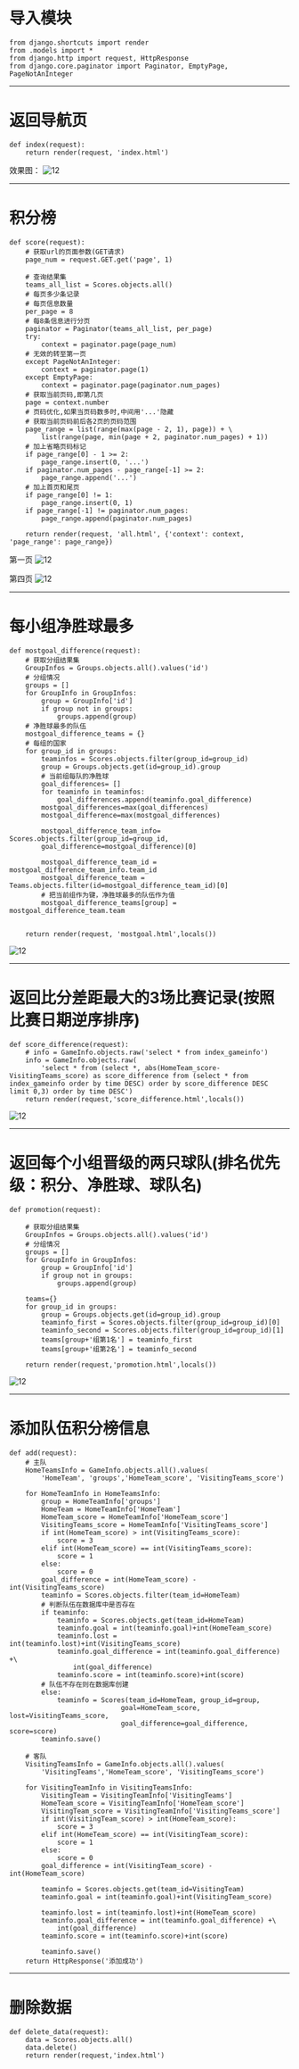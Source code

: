 # 导入模块   
    from django.shortcuts import render   
    from .models import *   
    from django.http import request, HttpResponse    
    from django.core.paginator import Paginator, EmptyPage, PageNotAnInteger 


****
# 返回导航页
    def index(request):  
        return render(request, 'index.html')
效果图：
![12](./QQ截图20180706023210.png)


****
# 积分榜
    def score(request):
        # 获取url的页面参数(GET请求)
        page_num = request.GET.get('page', 1)

        # 查询结果集
        teams_all_list = Scores.objects.all()
        # 每页多少条记录
        # 每页信息数量
        per_page = 8
        # 每8条信息进行分页
        paginator = Paginator(teams_all_list, per_page)
        try:
            context = paginator.page(page_num)
        # 无效的转至第一页
        except PageNotAnInteger:
            context = paginator.page(1)
        except EmptyPage:
            context = paginator.page(paginator.num_pages)
        # 获取当前页码,即第几页
        page = context.number
        # 页码优化,如果当页码数多时,中间用'...'隐藏
        # 获取当前页码前后各2页的页码范围
        page_range = list(range(max(page - 2, 1), page)) + \
            list(range(page, min(page + 2, paginator.num_pages) + 1))
        # 加上省略页码标记
        if page_range[0] - 1 >= 2:
            page_range.insert(0, '...')
        if paginator.num_pages - page_range[-1] >= 2:
            page_range.append('...')
        # 加上首页和尾页
        if page_range[0] != 1:
            page_range.insert(0, 1)
        if page_range[-1] != paginator.num_pages:
            page_range.append(paginator.num_pages)

        return render(request, 'all.html', {'context': context, 'page_range': page_range})

第一页
![12](./QQ截图20180706023232.png)

第四页
![12](./QQ截图20180706023307.png)

****
# 每小组净胜球最多
    def mostgoal_difference(request):
        # 获取分组结果集
        GroupInfos = Groups.objects.all().values('id')
        # 分组情况
        groups = []
        for GroupInfo in GroupInfos:
            group = GroupInfo['id']
            if group not in groups:
                groups.append(group)
        # 净胜球最多的队伍
        mostgoal_difference_teams = {}
        # 每组的国家
        for group_id in groups:
            teaminfos = Scores.objects.filter(group_id=group_id)
            group = Groups.objects.get(id=group_id).group
            # 当前组每队的净胜球
            goal_differences= []
            for teaminfo in teaminfos:
                goal_differences.append(teaminfo.goal_difference)
            mostgoal_differences=max(goal_differences)
            mostgoal_difference=max(mostgoal_differences)
            
            mostgoal_difference_team_info= Scores.objects.filter(group_id=group_id,
            goal_difference=mostgoal_difference)[0]
            
            mostgoal_difference_team_id = mostgoal_difference_team_info.team_id
            mostgoal_difference_team = Teams.objects.filter(id=mostgoal_difference_team_id)[0]
            # 把当前组作为键，净胜球最多的队伍作为值
            mostgoal_difference_teams[group] = mostgoal_difference_team.team
        

        return render(request, 'mostgoal.html',locals())

![12](./QQ截图20180706023300.png)


****
# 返回比分差距最大的3场比赛记录(按照比赛日期逆序排序)
    def score_difference(request):
        # info = GameInfo.objects.raw('select * from index_gameinfo')
        info = GameInfo.objects.raw(
            'select * from (select *, abs(HomeTeam_score-VisitingTeams_score) as score_difference from (select * from index_gameinfo order by time DESC) order by score_difference DESC limit 0,3) order by time DESC')
        return render(request,'score_difference.html',locals())

![12](./QQ截图20180706023315.png)

****
# 返回每个小组晋级的两只球队(排名优先级：积分、净胜球、球队名)
    def promotion(request):
                
        # 获取分组结果集
        GroupInfos = Groups.objects.all().values('id')
        # 分组情况
        groups = []
        for GroupInfo in GroupInfos:
            group = GroupInfo['id']
            if group not in groups:
                groups.append(group)
        
        teams={}
        for group_id in groups:
            group = Groups.objects.get(id=group_id).group
            teaminfo_first = Scores.objects.filter(group_id=group_id)[0]
            teaminfo_second = Scores.objects.filter(group_id=group_id)[1]
            teams[group+'组第1名'] = teaminfo_first
            teams[group+'组第2名'] = teaminfo_second           

        return render(request,'promotion.html',locals()) 


![12](./QQ截图20180706023323.png)

****
# 添加队伍积分榜信息
    def add(request):
        # 主队
        HomeTeamsInfo = GameInfo.objects.all().values(
            'HomeTeam', 'groups','HomeTeam_score', 'VisitingTeams_score')

        for HomeTeamInfo in HomeTeamsInfo:
            group = HomeTeamInfo['groups']
            HomeTeam = HomeTeamInfo['HomeTeam']
            HomeTeam_score = HomeTeamInfo['HomeTeam_score']
            VisitingTeams_score = HomeTeamInfo['VisitingTeams_score']
            if int(HomeTeam_score) > int(VisitingTeams_score):
                score = 3
            elif int(HomeTeam_score) == int(VisitingTeams_score):
                score = 1
            else:
                score = 0
            goal_difference = int(HomeTeam_score) - int(VisitingTeams_score)
            teaminfo = Scores.objects.filter(team_id=HomeTeam)
            # 判断队伍在数据库中是否存在
            if teaminfo:
                teaminfo = Scores.objects.get(team_id=HomeTeam)
                teaminfo.goal = int(teaminfo.goal)+int(HomeTeam_score)
                teaminfo.lost = int(teaminfo.lost)+int(VisitingTeams_score)
                teaminfo.goal_difference = int(teaminfo.goal_difference) +\
                    int(goal_difference)
                teaminfo.score = int(teaminfo.score)+int(score)
            # 队伍不存在则在数据库创建
            else:
                teaminfo = Scores(team_id=HomeTeam, group_id=group,
                                goal=HomeTeam_score, lost=VisitingTeams_score,
                                goal_difference=goal_difference, score=score)
            teaminfo.save()

        # 客队
        VisitingTeamsInfo = GameInfo.objects.all().values(
            'VisitingTeams','HomeTeam_score', 'VisitingTeams_score')

        for VisitingTeamInfo in VisitingTeamsInfo:
            VisitingTeam = VisitingTeamInfo['VisitingTeams']
            HomeTeam_score = VisitingTeamInfo['HomeTeam_score']
            VisitingTeam_score = VisitingTeamInfo['VisitingTeams_score']
            if int(VisitingTeam_score) > int(HomeTeam_score):
                score = 3
            elif int(HomeTeam_score) == int(VisitingTeam_score):
                score = 1
            else:
                score = 0
            goal_difference = int(VisitingTeam_score) - int(HomeTeam_score)

            teaminfo = Scores.objects.get(team_id=VisitingTeam)
            teaminfo.goal = int(teaminfo.goal)+int(VisitingTeam_score)

            teaminfo.lost = int(teaminfo.lost)+int(HomeTeam_score)
            teaminfo.goal_difference = int(teaminfo.goal_difference) +\
                int(goal_difference)
            teaminfo.score = int(teaminfo.score)+int(score)

            teaminfo.save()
        return HttpResponse('添加成功')


****
# 删除数据
    def delete_data(request):
        data = Scores.objects.all()
        data.delete()
        return render(request,'index.html')